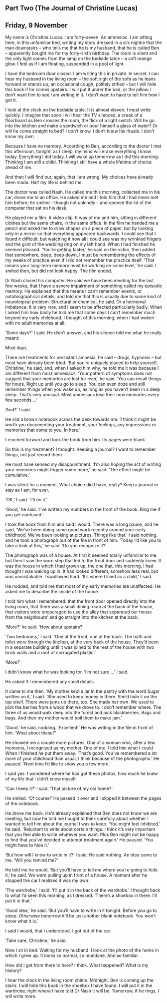 ## Part Two (The Journal of Christine Lucas)

## Friday, 9 November

My name is Christine Lucas. I am forty-seven. An amnesiac. I am sitting here, in this unfamiliar bed, writing my story dressed in a silk nightie that the man downstairs – who tells me that he is my husband, that he is called Ben – apparently bought me for my forty-sixth birthday. The room is silent and the only light comes from the lamp on the bedside table – a soft orange glow. I feel as if I am floating, suspended in a pool of light.

I have the bedroom door closed. I am writing this in private. In secret. I can hear my husband in the living room – the soft sigh of the sofa as he leans forward or stands up, an occasional cough, politely stifled – but I will hide this book if he comes upstairs. I will put it under the bed, or the pillow. I don’t want him to see I am writing in it. I don’t want to have to tell him how I got it.

I look at the clock on the bedside table. It is almost eleven; I must write quickly. I imagine that soon I will hear the TV silenced, a creak of a floorboard as Ben crosses the room, the flick of a light switch. Will he go into the kitchen and make a sandwich or pour himself a glass of water? Or will he come straight to bed? I don’t know. I don’t know his rituals. I don’t know my own.

Because I have no memory. According to Ben, according to the doctor I met this afternoon, tonight, as I sleep, my mind will erase everything I know today. Everything I did today. I will wake up tomorrow as I did this morning. Thinking I am still a child. Thinking I still have a whole lifetime of choice ahead of me.

And then I will find out, again, that I am wrong. My choices have already been made. Half my life is behind me.

The doctor was called Nash. He called me this morning, collected me in his car, drove me to an office. He asked me and I told him that I had never met him before; he smiled – though not unkindly – and opened the lid of the computer that sat on his desk.

He played me a film. A video clip. It was of me and him, sitting in different clothes but the same chairs, in the same office. In the film he handed me a pencil and asked me to draw shapes on a piece of paper, but by looking only in a mirror so that everything appeared backwards. I could see that I found it difficult, but watching it now all I could see was my wrinkled fingers and the glint of the wedding ring on my left hand. When I had finished he seemed pleased. ‘You’re getting faster,’ he said on the video, then added that somewhere, deep, deep down, I must be remembering the effects of my weeks of practice even if I did not remember the practice itself. ‘That means your long-term memory must be working on some level,’ he said. I smiled then, but did not look happy. The film ended.

Dr Nash closed his computer. He said we have been meeting for the last few weeks, that I have a severe impairment of something called my episodic memory. He explained that this means I can’t remember events, or autobiographical details, and told me that this is usually due to some kind of neurological problem. Structural or chemical, he said. Or a hormonal imbalance. It is very rare, and I seem to be affected particularly badly. When I asked him how badly he told me that some days I can’t remember much beyond my early childhood. I thought of this morning, when I had woken with no adult memories at all.

‘Some days?’ I said. He didn’t answer, and his silence told me what he really meant:

Most days.

There are treatments for persistent amnesia, he said – drugs, hypnosis – but most have already been tried. ‘But you’re uniquely placed to help yourself, Christine,’ he said, and, when I asked him why, he told me it was because I am different from most amnesiacs. ‘Your pattern of symptoms does not suggest that your memories are lost for ever,’ he said. ‘You can recall things for hours. Right up until you go to sleep. You can even doze and still remember things when you wake up, as long as you haven’t been in a deep sleep. That’s very unusual. Most amnesiacs lose their new memories every few seconds …’

‘And?’ I said.

He slid a brown notebook across the desk towards me. ‘I think it might be worth you documenting your treatment, your feelings, any impressions or memories that come to you. In here.’

I reached forward and took the book from him. Its pages were blank.

So this is my treatment? I thought. Keeping a journal? I want to remember things, not just record them.

He must have sensed my disappointment. ‘I’m also hoping the act of writing your memories might trigger some more,’ he said. ‘The effect might be cumulative.’

I was silent for a moment. What choice did I have, really? Keep a journal or stay as I am, for ever.

‘OK,’ I said. ‘I’ll do it.’

‘Good,’ he said. ‘I’ve written my numbers in the front of the book. Ring me if you get confused.’

I took the book from him and said I would. There was a long pause, and he said, ‘We’ve been doing some good work recently around your early childhood. We’ve been looking at pictures. Things like that.’ I said nothing, and he took a photograph out of the file in front of him. ‘Today I’d like you to take a look at this,’ he said. ‘Do you recognize it?’

The photograph was of a house. At first it seemed totally unfamiliar to me, but then I saw the worn step that led to the front door and suddenly knew. It was the house in which I had grown up, the one that, this morning, I had thought I was waking up in. It had looked different, somehow less real, but was unmistakable. I swallowed hard. ‘It’s where I lived as a child,’ I said.

He nodded, and told me that most of my early memories are unaffected. He asked me to describe the inside of the house.

I told him what I remembered: that the front door opened directly into the living room, that there was a small dining room at the back of the house, that visitors were encouraged to use the alley that separated our house from the neighbours’ and go straight into the kitchen at the back.

‘More?’ he said. ‘How about upstairs?’

‘Two bedrooms,’ I said. ‘One at the front, one at the back. The bath and toilet were through the kitchen, at the very back of the house. They’d been in a separate building until it was joined to the rest of the house with two brick walls and a roof of corrugated plastic.’

‘More?’

I didn’t know what he was looking for. ‘I’m not sure …’ I said.

He asked if I remembered any small details.

It came to me then. ‘My mother kept a jar in the pantry with the word Sugar written on it,’ I said. ‘She used to keep money in there. She’d hide it on the top shelf. There were jams up there, too. She made her own. We used to pick the berries from a wood that we drove to. I don’t remember where. The three of us would walk deep into the forest and pick blackberries. Bags and bags. And then my mother would boil them to make jam.’

‘Good,’ he said, nodding. ‘Excellent!’ He was writing in the file in front of him. ‘What about these?’

He showed me a couple more pictures. One of a woman who, after a few moments, I recognized as my mother. One of me. I told him what I could. When I finished he put them away. ‘That’s good. You’ve remembered a lot more of your childhood than usual, I think because of the photographs.’ He paused. ‘Next time I’d like to show you a few more.’

I said yes. I wondered where he had got these photos, how much he knew of my life that I didn’t know myself.

‘Can I keep it?’ I said. ‘That picture of my old home?’

He smiled. ‘Of course!’ He passed it over and I slipped it between the pages of the notebook.

He drove me back. He’d already explained that Ben does not know we are meeting, but now he told me I ought to think carefully about whether I wanted to tell him about the journal I was to keep. ‘You might feel inhibited,’ he said. ‘Reluctant to write about certain things. I think it’s very important that you feel able to write whatever you want. Plus Ben might not be happy to find that you’ve decided to attempt treatment again.’ He paused. ‘You might have to hide it.’

‘But how will I know to write in it?’ I said. He said nothing. An idea came to me. ‘Will you remind me?’

He told me he would. ‘But you’ll have to tell me where you’re going to hide it,’ he said. We were pulling up in front of a house. A moment after he stopped the car I realized it was my own.

‘The wardrobe,’ I said. ‘I’ll put it in the back of the wardrobe.’ I thought back to what I’d seen this morning, as I dressed. ‘There’s a shoebox in there. I’ll put it in that.’

‘Good idea,’ he said. ‘But you’ll have to write in it tonight. Before you go to sleep. Otherwise tomorrow it’ll be just another blank notebook. You won’t know what it is.’

I said I would, that I understood. I got out of the car.

‘Take care, Christine,’ he said.

Now I sit in bed. Waiting for my husband. I look at the photo of the home in which I grew up. It looks so normal, so mundane. And so familiar.

How did I get from there to here? I think. What happened? What is my history?

I hear the clock in the living room chime. Midnight. Ben is coming up the stairs. I will hide this book in the shoebox I have found. I will put it in the wardrobe, right where I have told Dr Nash it will be. Tomorrow, if he rings, I will write more.
